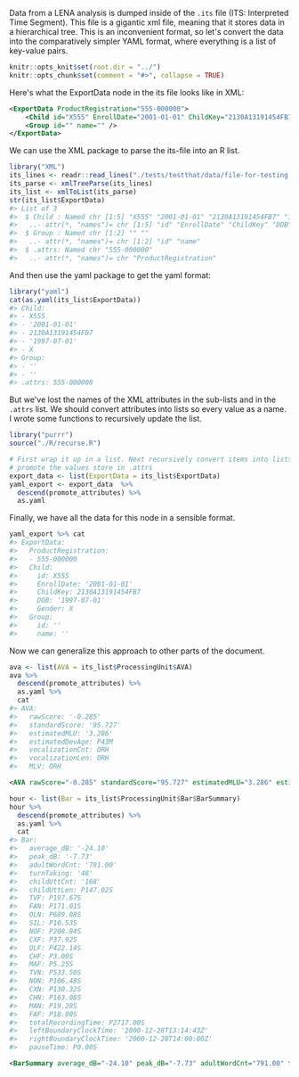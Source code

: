 Data from a LENA analysis is dumped inside of the `.its` file (ITS: Interpreted Time Segment). This file is a gigantic xml file, meaning that it stores data in a hierarchical tree. This is an inconvenient format, so let's convert the data into the comparatively simpler YAML format, where everything is a list of key-value pairs.

``` r
knitr::opts_knit$set(root.dir = "../")
knitr::opts_chunk$set(comment = "#>", collapse = TRUE)
```

Here's what the ExportData node in the its file looks like in XML:

``` xml
<ExportData ProductRegistration="555-000000">
    <Child id="X555" EnrollDate="2001-01-01" ChildKey="2130A13191454FB7" DOB="1997-07-01" Gender="X" />
    <Group id="" name="" />
</ExportData>
```

We can use the XML package to parse the its-file into an R list.

``` r
library("XML")
its_lines <- readr::read_lines("./tests/testthat/data/file-for-testing.its")
its_parse <- xmlTreeParse(its_lines) 
its_list <- xmlToList(its_parse)
str(its_list$ExportData)
#> List of 3
#>  $ Child : Named chr [1:5] "X555" "2001-01-01" "2130A13191454FB7" "1997-07-01" ...
#>   ..- attr(*, "names")= chr [1:5] "id" "EnrollDate" "ChildKey" "DOB" ...
#>  $ Group : Named chr [1:2] "" ""
#>   ..- attr(*, "names")= chr [1:2] "id" "name"
#>  $ .attrs: Named chr "555-000000"
#>   ..- attr(*, "names")= chr "ProductRegistration"
```

And then use the yaml package to get the yaml format:

``` r
library("yaml")
cat(as.yaml(its_list$ExportData))
#> Child:
#> - X555
#> - '2001-01-01'
#> - 2130A13191454FB7
#> - '1997-07-01'
#> - X
#> Group:
#> - ''
#> - ''
#> .attrs: 555-000000
```

But we've lost the names of the XML attributes in the sub-lists and in the `.attrs` list. We should convert attributes into lists so every value as a name. I wrote some functions to recursively update the list.

``` r
library("purrr")
source("./R/recurse.R")

# First wrap it up in a list. Next recursively convert items into lists and
# promote the values store in .attrs
export_data <- list(ExportData = its_list$ExportData)
yaml_export <- export_data  %>% 
  descend(promote_attributes) %>% 
  as.yaml
```

Finally, we have all the data for this node in a sensible format.

``` r
yaml_export %>% cat
#> ExportData:
#>   ProductRegistration:
#>   - 555-000000
#>   Child:
#>     id: X555
#>     EnrollDate: '2001-01-01'
#>     ChildKey: 2130A13191454FB7
#>     DOB: '1997-07-01'
#>     Gender: X
#>   Group:
#>     id: ''
#>     name: ''
```

Now we can generalize this approach to other parts of the document.

``` r
ava <- list(AVA = its_list$ProcessingUnit$AVA)
ava %>% 
  descend(promote_attributes) %>% 
  as.yaml %>% 
  cat
#> AVA:
#>   rawScore: '-0.285'
#>   standardScore: '95.727'
#>   estimatedMLU: '3.286'
#>   estimatedDevAge: P43M
#>   vocalizationCnt: ORH
#>   vocalizationLen: ORH
#>   MLV: ORH
```

``` xml
<AVA rawScore="-0.285" standardScore="95.727" estimatedMLU="3.286" estimatedDevAge="P43M" vocalizationCnt="ORH" vocalizationLen="ORH" MLV="ORH" />
```

``` r
hour <- list(Bar = its_list$ProcessingUnit$Bar$BarSummary)
hour %>% 
  descend(promote_attributes) %>% 
  as.yaml %>% 
  cat
#> Bar:
#>   average_dB: '-24.10'
#>   peak_dB: '-7.73'
#>   adultWordCnt: '791.00'
#>   turnTaking: '48'
#>   childUttCnt: '168'
#>   childUttLen: P147.02S
#>   TVF: P197.67S
#>   FAN: P171.01S
#>   OLN: P689.08S
#>   SIL: P10.53S
#>   NOF: P208.94S
#>   CXF: P37.92S
#>   OLF: P422.14S
#>   CHF: P3.00S
#>   MAF: P5.25S
#>   TVN: P533.50S
#>   NON: P106.48S
#>   CXN: P130.32S
#>   CHN: P163.08S
#>   MAN: P19.28S
#>   FAF: P18.80S
#>   totalRecordingTime: P2717.00S
#>   leftBoundaryClockTime: '2000-12-28T13:14:43Z'
#>   rightBoundaryClockTime: '2000-12-28T14:00:00Z'
#>   pauseTime: P0.00S
```

``` xml
<BarSummary average_dB="-24.10" peak_dB="-7.73" adultWordCnt="791.00" turnTaking="48" childUttCnt="168" childUttLen="P147.02S" TVF="P197.67S" FAN="P171.01S" OLN="P689.08S" SIL="P10.53S" NOF="P208.94S" CXF="P37.92S" OLF="P422.14S" CHF="P3.00S" MAF="P5.25S" TVN="P533.50S" NON="P106.48S" CXN="P130.32S" CHN="P163.08S" MAN="P19.28S" FAF="P18.80S" totalRecordingTime="P2717.00S" leftBoundaryClockTime="2000-12-28T13:14:43Z" rightBoundaryClockTime="2000-12-28T14:00:00Z" pauseTime="P0.00S" />
```
